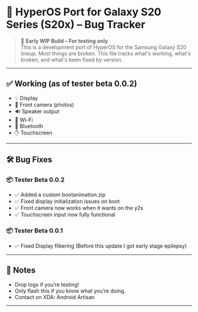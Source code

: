 # 🚧 HyperOS Port for Galaxy S20 Series (S20x) – Bug Tracker

> 🧪 **Early WIP Build – For testing only**  
> This is a development port of HyperOS for the Samsung Galaxy S20 lineup. Most things are broken. This file tracks what's working, what's broken, and what's been fixed by version.

---

## ✅ Working (as of tester beta 0.0.2)

- 💡 Display
- 🤳 Front camera (photos)
- 🔊 Speaker output
- 📶 Wi-Fi
- 📡 Bluetooth
- ✋ Touchscreen

---

## 🛠️ Bug Fixes

### 📦 Tester Beta 0.0.2
- ✅ Added a custom bootanimation.zip
- ✅ Fixed display initialization issues on boot
- ✅ Front camera now works when it wants on the y2s
- ✅ Touchscreen input now fully functional

### 📦 Tester Beta 0.0.1
- ✅ Fixed Display flikering (Before this update I got early stage epilepsy)

---

## 💬 Notes

- Drop logs if you’re testing!
- Only flash this if you know what you’re doing.
- Contact on XDA: Android Artisan

---
